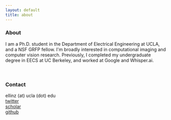 ```yaml
---
layout: default
title: about
---
```


### About
I am a Ph.D. student in the Department of Electrical Engineering at UCLA, and a NSF GRFP fellow.
I'm broadly interested in computational imaging and computer vision research.
Previously, I completed my undergraduate degree in EECS at UC Berkeley, and worked at Google and Whisper.ai.
<div style="height:20px; width:100%; clear:both;"></div>

### Contact
ellinz (at) ucla (dot) edu<br>
[twitter](https://twitter.com/ellin_zhao)<br>
[scholar](https://scholar.google.com/citations?user=twluPLEAAAAJ&hl=en&oi=sra)<br>
[github](https://github.com/ellinzhao)<br>
